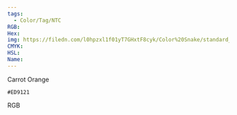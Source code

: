 ```yaml
---
tags:
  - Color/Tag/NTC
RGB:
Hex:
img: https://filedn.com/l0hpzxl1f01yT7GHxtF8cyk/Color%20Snake/standard_csv_to_svg//ED9121.svg
CMYK:
HSL:
Name:
---
```

Carrot Orange
```palette
#ED9121
```
RGB
